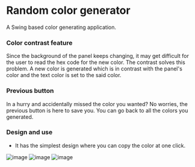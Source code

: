 # Random color generator
A Swing based color generating application.

### Color contrast feature
Since the background of the panel keeps changing, it may get difficult for the user to read the hex code for the new color. The contrast solves this problem. A new color is generated which is in contrast with the panel's color and the text color is set to the said color.

### Previous button
In a hurry and accidentally missed the color you wanted? No worries, the previous button is here to save you. You can go back to all the colors you generated.

### Design and use
- It has the simplest design where you can copy the color at one click.

![image](https://user-images.githubusercontent.com/66639966/191444770-40df8c74-2791-4575-a2a2-6c1b4b2ce184.png)
![image](https://user-images.githubusercontent.com/66639966/191448713-9e2f5f6a-54ec-4744-8a76-87bda5e63f9c.png)
![image](https://user-images.githubusercontent.com/66639966/191449631-4cf4c5d4-f186-442c-9b3a-d94d699932ec.png)
